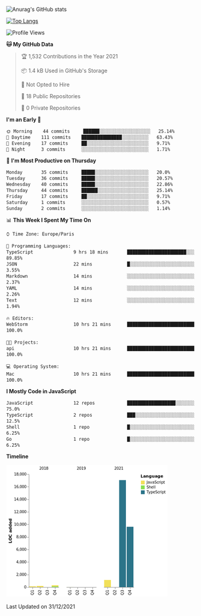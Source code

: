 ![Anurag's GitHub stats](https://github-readme-stats.vercel.app/api?username=sufiane&theme=dark&show_icons=true&count_private=true)


[![Top Langs](https://github-readme-stats.vercel.app/api/top-langs/?username=sufiane&layout=compact)](https://github.com/anuraghazra/github-readme-stats)

<!--START_SECTION:waka-->
![Profile Views](http://img.shields.io/badge/Profile%20Views-1-blue)

**🐱 My GitHub Data** 

> 🏆 1,532 Contributions in the Year 2021
 > 
> 📦 1.4 kB Used in GitHub's Storage 
 > 
> 🚫 Not Opted to Hire
 > 
> 📜 18 Public Repositories 
 > 
> 🔑 0 Private Repositories  
 > 
**I'm an Early 🐤** 

```text
🌞 Morning    44 commits     ██████░░░░░░░░░░░░░░░░░░░   25.14% 
🌆 Daytime    111 commits    ███████████████░░░░░░░░░░   63.43% 
🌃 Evening    17 commits     ██░░░░░░░░░░░░░░░░░░░░░░░   9.71% 
🌙 Night      3 commits      ░░░░░░░░░░░░░░░░░░░░░░░░░   1.71%

```
📅 **I'm Most Productive on Thursday** 

```text
Monday       35 commits     █████░░░░░░░░░░░░░░░░░░░░   20.0% 
Tuesday      36 commits     █████░░░░░░░░░░░░░░░░░░░░   20.57% 
Wednesday    40 commits     █████░░░░░░░░░░░░░░░░░░░░   22.86% 
Thursday     44 commits     ██████░░░░░░░░░░░░░░░░░░░   25.14% 
Friday       17 commits     ██░░░░░░░░░░░░░░░░░░░░░░░   9.71% 
Saturday     1 commits      ░░░░░░░░░░░░░░░░░░░░░░░░░   0.57% 
Sunday       2 commits      ░░░░░░░░░░░░░░░░░░░░░░░░░   1.14%

```


📊 **This Week I Spent My Time On** 

```text
⌚︎ Time Zone: Europe/Paris

💬 Programming Languages: 
TypeScript               9 hrs 18 mins       ██████████████████████░░░   89.85% 
JSON                     22 mins             █░░░░░░░░░░░░░░░░░░░░░░░░   3.55% 
Markdown                 14 mins             ░░░░░░░░░░░░░░░░░░░░░░░░░   2.37% 
YAML                     14 mins             ░░░░░░░░░░░░░░░░░░░░░░░░░   2.26% 
Text                     12 mins             ░░░░░░░░░░░░░░░░░░░░░░░░░   1.94%

🔥 Editors: 
WebStorm                 10 hrs 21 mins      █████████████████████████   100.0%

🐱‍💻 Projects: 
api                      10 hrs 21 mins      █████████████████████████   100.0%

💻 Operating System: 
Mac                      10 hrs 21 mins      █████████████████████████   100.0%

```

**I Mostly Code in JavaScript** 

```text
JavaScript               12 repos            ██████████████████░░░░░░░   75.0% 
TypeScript               2 repos             ███░░░░░░░░░░░░░░░░░░░░░░   12.5% 
Shell                    1 repo              █░░░░░░░░░░░░░░░░░░░░░░░░   6.25% 
Go                       1 repo              █░░░░░░░░░░░░░░░░░░░░░░░░   6.25%

```


**Timeline**

![Chart not found](https://raw.githubusercontent.com/Sufiane/Sufiane/main/charts/bar_graph.png) 


 Last Updated on 31/12/2021
<!--END_SECTION:waka-->


<!--
**Sufiane/sufiane** is a ✨ _special_ ✨ repository because its `README.md` (this file) appears on your GitHub profile.

Here are some ideas to get you started:

- 🔭 I’m currently working on ...
- 🌱 I’m currently learning ...
- 👯 I’m looking to collaborate on ...
- 🤔 I’m looking for help with ...
- 💬 Ask me about ...
- 📫 How to reach me: ...
- 😄 Pronouns: ...
- ⚡ Fun fact: ...
-->
